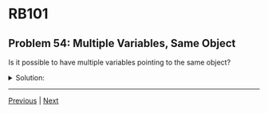 # RB101
## Problem 54: Multiple Variables, Same Object

Is it possible to have multiple variables pointing to the same object?

<details>
<summary>Solution:</summary>

Yes, it is possible to have multiple variables pointing to the same object. When you assign one variable to another, both variables reference the same object in memory.

Examples:
```ruby
arr1 = [1, 2, 3]
arr2 = arr1  # Both arr1 and arr2 now point to the same array object

arr1.object_id == arr2.object_id  # => true
arr1.equal?(arr2)  # => true (same object)

# Mutating through one variable affects the other
arr1 << 4
p arr2  # => [1, 2, 3, 4]
```

**Variables with the same name in different scopes:**
```ruby
name = "Alice"  # Global scope

def greet
  name = "Bob"  # Local scope - different variable!
  puts name
end

greet  # => Bob
puts name  # => Alice

# These are different variables that happen to have the same name
```

**Multiple variables pointing to the same object:**
```ruby
str1 = "hello"
str2 = str1
str3 = str1

# All three point to the same object
str1.object_id == str2.object_id  # => true
str2.object_id == str3.object_id  # => true

# Mutating through any variable affects all
str1 << " world"
p str2  # => "hello world"
p str3  # => "hello world"
```

</details>

---

[Previous](53.md) | [Next](55.md)

